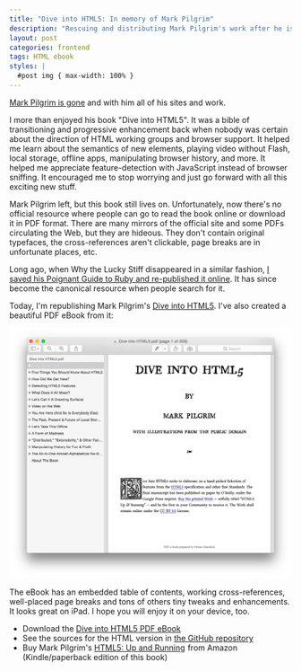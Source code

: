```yaml
---
title: "Dive into HTML5: In memory of Mark Pilgrim"
description: "Rescuing and distributing Mark Pilgrim's work after he is gone."
layout: post
categories: frontend
tags: HTML ebook
styles: |
  #post img { max-width: 100% }
---
```


[Mark Pilgrim is gone][410] and with him all of his sites and work.

I more than enjoyed his book "Dive into HTML5". It was a bible of transitioning and progressive enhancement back when nobody was certain about the direction of HTML working groups and browser support. It helped me learn about the semantics of new elements, playing video without Flash, local storage, offline apps, manipulating browser history, and more. It helped me appreciate feature-detection with JavaScript instead of browser sniffing. It encouraged me to stop worrying and just go forward with all this exciting new stuff.

Mark Pilgrim left, but this book still lives on. Unfortunately, now there's no official resource where people can go to read the book online or download it in PDF format. There are many mirrors of the official site and some PDFs circulating the Web, but they are hideous. They don't contain original typefaces, the cross-references aren't clickable, page breaks are in unfortunate places, etc.

Long ago, when Why the Lucky Stiff disappeared in a similar fashion, [I saved his Poignant Guide to Ruby and re-published it online][poignant]. It has since become the canonical resource when people search for it.

Today, I'm republishing Mark Pilgrim's [Dive into HTML5][dive]. I've also created a beautiful PDF eBook from it:

[<img width="916" alt="PDF preview" src="/images/Dive-into-HTML5-preview.png">][pdf]

The eBook has an embedded table of contents, working cross-references, well-placed page breaks and tons of others tiny tweaks and enhancements. It looks great on iPad. I hope you will enjoy it on your device, too.

* Download the [Dive into HTML5 PDF eBook][pdf]
* See the sources for the HTML version in [the GitHub repository][repo]
* Buy Mark Pilgrim's <a href="http://www.amazon.com/gp/product/B0043D2E0E/ref=as_li_qf_sp_asin_tl?ie=UTF8&tag=mislav-20&linkCode=as2&camp=217145&creative=399373&creativeASIN=B0043D2E0E">HTML5: Up and Running</a><img src="http://www.assoc-amazon.com/e/ir?t=mislav-20&l=as2&o=1&a=B0043D2E0E&camp=217145&creative=399373" width="1" height="1" border="0" alt="" style="border:none !important; margin:0px !important;"> from Amazon (Kindle/paperback edition of this book)

[dive]: https://mislav.github.io/diveintohtml5/ "Dive into HTML5 by Mark Pilgrim"
[410]: http://meyerweb.com/eric/thoughts/2011/10/04/searching-for-mark-pilgrim/ "Searching for Mark Pilgrim"
[pdf]: http://s3.amazonaws.com/mislav/Dive+into+HTML5.pdf
[poignant]: https://twitter.com/mislav/statuses/3418071764
[repo]: https://github.com/mislav/diveintohtml5 "HTML source files for Dive into HTML5 book by Mark Pilgrim"
